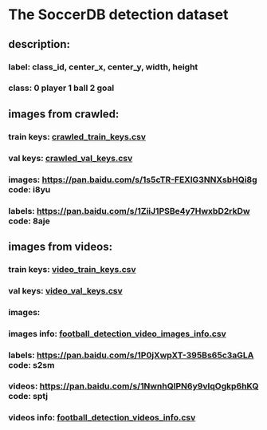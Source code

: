 # The SoccerDB detection dataset
## description:
### label: class_id, center_x, center_y, width, height
### class: 0 player 1 ball 2 goal
## images from crawled:
### train keys: [crawled_train_keys.csv](https://github.com/newsdata/SoccerDB/blob/master/dataset/detection_dataset/crawled_train_keys.csv)
### val keys: [crawled_val_keys.csv](https://github.com/newsdata/SoccerDB/blob/master/dataset/detection_dataset/crawled_val_keys.csv)
### images: https://pan.baidu.com/s/1s5cTR-FEXlG3NNXsbHQi8g code: i8yu
### labels: https://pan.baidu.com/s/1ZiiJ1PSBe4y7HwxbD2rkDw code: 8aje
## images from videos:
### train keys: [video_train_keys.csv](https://github.com/newsdata/SoccerDB/blob/master/dataset/detection_dataset/video_train_keys.csv)
### val keys: [video_val_keys.csv](https://github.com/newsdata/SoccerDB/blob/master/dataset/detection_dataset/video_val_keys.csv)
### images:
### images info: [football_detection_video_images_info.csv](https://github.com/newsdata/SoccerDB/blob/master/dataset/detection_dataset/football_detection_video_images_info.csv)
### labels: https://pan.baidu.com/s/1P0jXwpXT-395Bs65c3aGLA code: s2sm
### videos: https://pan.baidu.com/s/1NwnhQIPN6y9vlqOgkp6hKQ code: sptj
### videos info: [football_detection_videos_info.csv](https://github.com/newsdata/SoccerDB/blob/master/dataset/detection_dataset/football_detection_videos_info.csv)

